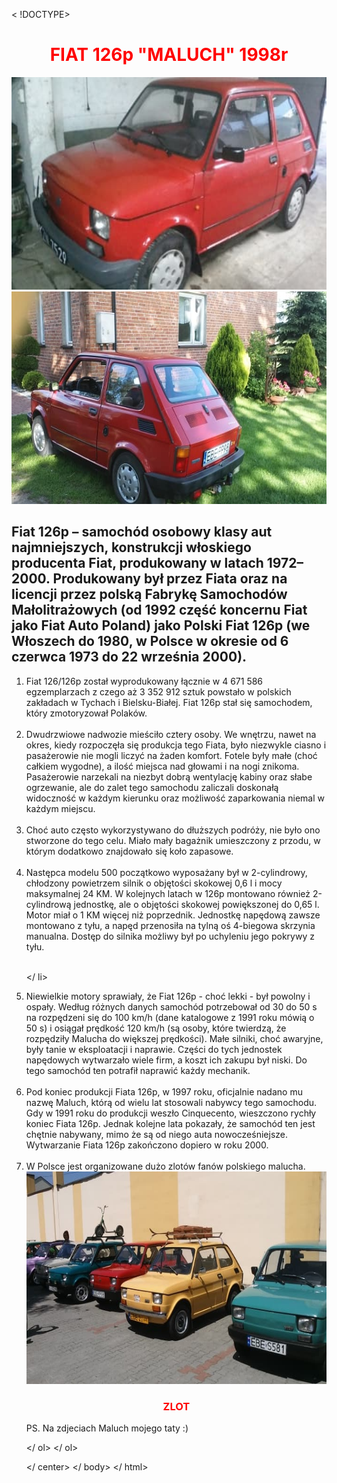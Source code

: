 <  !DOCTYPE>
<html>
</head>
<body>
<center>
<span style="color: red"><h1>FIAT 126p "MALUCH" 1998r</h1></span>
</center>

<img src="2.jpg" height="340" width="510">
<style="float: right">
<img src="3.jpg" height="340" width="510">
</  style>
</  br>

<b><h2>Fiat 126p – samochód osobowy klasy aut najmniejszych, konstrukcji włoskiego producenta Fiat, produkowany w latach 1972–2000. Produkowany był przez Fiata oraz na licencji przez polską Fabrykę Samochodów Małolitrażowych (od 1992 część koncernu Fiat jako Fiat Auto Poland) jako Polski Fiat 126p (we Włoszech do 1980, w Polsce w okresie od 6 czerwca 1973 do 22 września 2000).</h2></b>



<ol type="1">
<li>Fiat 126/126p został wyprodukowany łącznie w 4 671 586 egzemplarzach z czego aż 3 352 912 sztuk powstało w polskich zakładach w Tychach i Bielsku-Białej. Fiat 126p stał się samochodem, który zmotoryzował Polaków.</li> 
<br>
</ul>
<li>Dwudrzwiowe nadwozie mieściło cztery osoby. We wnętrzu, nawet na okres, kiedy rozpoczęła się produkcja tego Fiata, było niezwykle ciasno i pasażerowie nie mogli liczyć na żaden komfort. Fotele były małe (choć całkiem wygodne), a ilość miejsca nad głowami i na nogi znikoma. Pasażerowie narzekali na niezbyt dobrą wentylację kabiny oraz słabe ogrzewanie, ale do zalet tego samochodu zaliczali doskonałą widoczność w każdym kierunku oraz możliwość zaparkowania niemal w każdym miejscu.</li>
<br>
<li>Choć auto często wykorzystywano do dłuższych podróży, nie było ono stworzone do tego celu. Miało mały bagażnik umieszczony z przodu, w którym dodatkowo znajdowało się koło zapasowe.</li>
<br>
<li>Następca modelu 500 początkowo wyposażany był w 2-cylindrowy, chłodzony powietrzem silnik o objętości skokowej 0,6 l i mocy maksymalnej 24 KM. W kolejnych latach w 126p montowano również 2-cylindrową jednostkę, ale o objętości skokowej powiększonej do 0,65 l. Motor miał o 1 KM więcej niż poprzednik. Jednostkę napędową zawsze montowano z tyłu, a napęd przenosiła na tylną oś 4-biegowa skrzynia manualna. Dostęp do silnika możliwy był po uchyleniu jego pokrywy z tyłu.</li>
<br>
	
</  li>
<li>Niewielkie motory sprawiały, że Fiat 126p - choć lekki - był powolny i ospały. Według różnych danych samochód potrzebował od 30 do 50 s na rozpędzeni się do 100 km/h (dane katalogowe z 1991 roku mówią o 50 s) i osiągał prędkość 120 km/h (są osoby, które twierdzą, że rozpędziły Malucha do większej prędkości). Małe silniki, choć awaryjne, były tanie w eksploatacji i naprawie. Części do tych jednostek napędowych wytwarzało wiele firm, a koszt ich zakupu był niski. Do tego samochód ten potrafił naprawić każdy mechanik.
</li>
<br>
<li>Pod koniec produkcji Fiata 126p, w 1997 roku, oficjalnie nadano mu nazwę Maluch, którą od wielu lat stosowali nabywcy tego samochodu. Gdy w 1991 roku do produkcji weszło Cinquecento, wieszczono rychły koniec Fiata 126p. Jednak kolejne lata pokazały, że samochód ten jest chętnie nabywany, mimo że są od niego auta nowocześniejsze. Wytwarzanie Fiata 126p zakończono dopiero w roku 2000.</li>
<br> 
	
<li>W Polsce jest organizowane dużo zlotów fanów polskiego malucha.</li>
	
	
<center>
<img src="1.jpg" height="340" width="510" />
<span style="color: red"><h3>ZLOT</h3></span>
</center>
	
	
	
PS. Na zdjeciach Maluch mojego taty :)
	
</ ol>
</ ol>

</ center>
</ body>
</ html>
	

	
